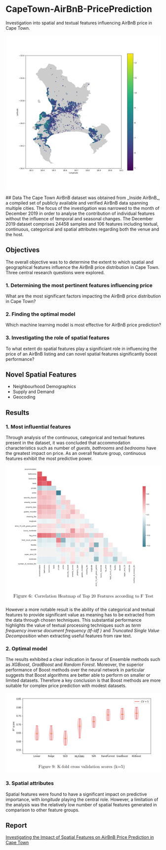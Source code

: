 # CapeTown-AirBnB-PricePrediction
Investigation into spatial and textual features influencing AirBnB price in Cape Town.

<p align="center">
  <img src="price_distribution_no_title.png" alt="Spatial Distribution of AirBnB Prices" width="500"/>
</p>
## Data
The Cape Town AirBnB dataset was obtained from _Inside AirBnB_, a compiled set of publicly available and verified AirBnB data spanning multiple cities. The focus of the investigation was narrowed to the month of December 2019
in order to analyse the contribution of individual features without the influence of temporal and seasonal changes. The December 2019 dataset comprises 24458 samples and 106 features including textual, continuous, categorical and spatial attributes regarding both the venue and the host.


## Objectives
The overall objective was to to determine the extent to which spatial and geographical features influence the AirBnB price distribution in Cape Town. Three central research questions were explored.


### 1. Determining the most pertinent features influencing price
What are the most significant factors impacting the AirBnB price distribution in Cape Town?

### 2. Finding the optimal model
Which machine learning model is most effective for AirBnB price prediction?

### 3. Investigating the role of spatial features
To what extent do spatial features play a significiant role in influencing the price of an AirBnB listing and can novel spatial features significantly boost performance?


## Novel Spatial Features

- Neighbourhood Demographics
- Supply and Demand
- Geocoding

## Results

### 1. Most influential features
Through analysis of the continuous, categorical and textual features present in the dataset, it was concluded that accommodation characteristics such as number of _guests_, _bathrooms_ and _bedrooms_ have the greatest impact on price. As an overall feature group, continuous features exhibit the most predictive power.

<p align="center">
  <img src="feature_heatmap.png" alt="Correlation Heatmap of Top 20 Features according to F Test" width="550"/>
</p>

However a more notable result is the ability of the categorical and textual features to provide significant value as meaning has to be extracted from the data through chosen techniques. This substantial performance highlights the value of textual processing techniques such as _term frequency inverse document
frequency (tf-idf )_ and _Truncated Single Value Decomposition_ when extracting useful features from raw text.

### 2. Optimal model
The results exhibited a clear indication in favour of Ensemble methods such as _XGBoost_, _GradBoost_ and _Random Forest_. Moreover, the superior performance of Boost methods over the neural network in particular suggests that Boost algorithms are better able to perform on smaller or limited datasets. Therefore a key conclusion is that Boost methods are more suitable for complex price prediction with modest datasets.

<p align="center">
  <img src="model_compare.png" alt="K-fold cross validation scores" width="550"/>
</p>

### 3. Spatial attributes
Spatial features were found to have a significant impact on predictive importance, with _longitude_ playing the central role. However, a limitation of the analysis was the relatively low number of spatial features generated in comparison to other feature groups.

## Report
<a href="AirBnB Price Prediction Report.pdf">
Investigating the Impact of Spatial Features on AirBnB Price Prediction in Cape Town
